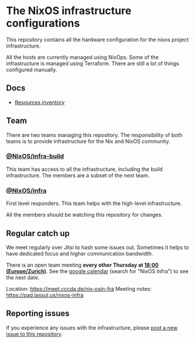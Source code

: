 # The NixOS infrastructure configurations

This repository contains all the hardware configuration for the nixos project
infrastructure.

All the hosts are currently managed using NixOps. Some of the infrastructure is
managed using Terraform. There are still a lot of things configured manually.

## Docs

- [Resources inventory](docs/inventory.md)

## Team

There are two teams managing this repository. The responsibility of both teams
is to provide infrastructure for the Nix and NixOS community.

### [@NixOS/infra-build](https://github.com/orgs/NixOS/teams/infra-build)

This team has access to all the infrastructure, including the build
infrastructure. The members are a subset of the next team.

### [@NixOS/infra](https://github.com/orgs/NixOS/teams/infra)

First level responders. This team helps with the high-level infrastructure.

All the members should be watching this repository for changes.

## Regular catch up

We meet regularly over Jitsi to hash some issues out. Sometimes it helps to have
dedicated focus and higher communication bandwidth.

There is an open team meeting **every other Thursday at
[18:00 (Europe/Zurich)](https://dateful.com/convert/zurich?t=18)**. See the
[google calendar](https://calendar.google.com/calendar/u/0/embed?src=b9o52fobqjak8oq8lfkhg3t0qg@group.calendar.google.com)
(search for "NixOS Infra") to see the next date.

Location: <https://meet.cccda.de/nix-osin-fra> Meeting notes:
<https://pad.lassul.us/nixos-infra>

## Reporting issues

If you experience any issues with the infrastructure, please
[post a new issue to this repository][1].

[1]: https://github.com/NixOS/infra/issues/new
